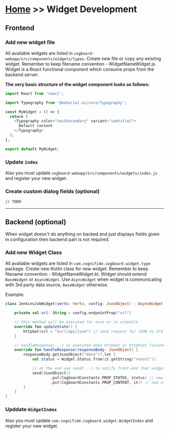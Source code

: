 # [Home](/cogboard/) >> Widget Development

## Frontend

### Add new widget file

All available widgets are listed in `cogboard-webapp/src/components/widgets/types`. Create new file or copy any existing widget. Remember to keep filename convention - WidgetNameWidget.js. Widget is a React functional component which consume props from the backend server.

**The very basic structure of the widget component looks as follows:**

```javascript
import React from 'react';

import Typography from '@material-ui/core/Typography';

const MyWidget = () => {
  return (
    <Typography color="textSecondary" variant="subtitle2">
      Default content
    </Typography>
  );
};

export default MyWidget;
```

### Update `index`

Also you must update `cogboard-webapp/src/components/widgets/index.js` and register your new widget.

### Create custom dialog fields (optional)

`// TODO`

---

## Backend (optional)

When widget doesn't do anything on backed and just displays fields given in configuration then backend part is not required.

### Add new Widget Class

All available widgets are listed in `com.cognifide.cogboard.widget.type` package. Create new Kotlin class for new widget. Remember to keep filename convention - WidgetNameWidget.kt. Widget should extend `BaseWidget` or `AsyncWidget`. Use `AsyncWidget` when widget is communicating with 3rd party data source, `BaseWidget` otherwise.

Example:

```kotlin
class JenkinsJobWidget(vertx: Vertx, config: JsonObject) : AsyncWidget(vertx, config) {

    private val url: String = config.endpointProp("url")

    // this method will be executed for once or in schedule
    override fun updateState() {
        httpGet(url = "$url/api/json") // send request for JSON to 3rd party
    }

    // handleResponse(...) is executed when httpGet or httpPost finishes and gets data
    override fun handleResponse(responseBody: JsonObject) {
        responseBody.getJsonObject("data")?.let {
            val status = Widget.Status.from(it.getString("result"))

            // at the end use send(...) to notify front-end that widget status has changed
            send(JsonObject()
                    .put(CogboardConstants.PROP_STATUS, status) // new status for widget
                    .put(CogboardConstants.PROP_CONTENT, it)) // new content for widget
        }
    }
}
```

### Upddate `WidgetIndex`

Also you must update `com.cognifide.cogboard.widget.WidgetIndex` and register your new widget.
